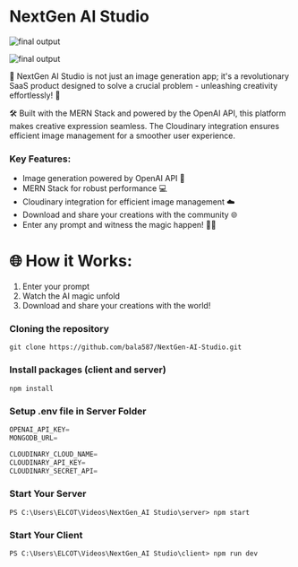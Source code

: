 # NextGen AI Studio    

![final output ](https://i.pinimg.com/originals/88/ea/7b/88ea7be0d41dc1a6cb0ab831bf9bd445.jpg)

![final output ](https://i.pinimg.com/originals/99/a4/fa/99a4faab6bf482889a01f8bc202c1396.jpg)

🎨 NextGen AI Studio is not just an image generation app; it's a revolutionary SaaS product designed to solve a crucial problem - unleashing creativity effortlessly! 🚀

🛠️ Built with the MERN Stack and powered by the OpenAI API, this platform makes creative expression seamless. The Cloudinary integration ensures efficient image management for a smoother user experience.

### Key Features:
- Image generation powered by OpenAI API 🤖
- MERN Stack for robust performance 💻
- Cloudinary integration for efficient image management ☁️
- Download and share your creations with the community 🌐
- Enter any prompt and witness the magic happen! 🎩✨

# 🌐 How it Works:

1. Enter your prompt
2. Watch the AI magic unfold
3. Download and share your creations with the world!

### Cloning the repository

```shell
git clone https://github.com/bala587/NextGen-AI-Studio.git
```

### Install packages (client and server)

```shell
npm install
```

### Setup .env file in Server Folder

```js
OPENAI_API_KEY=
MONGODB_URL=

CLOUDINARY_CLOUD_NAME=
CLOUDINARY_API_KEY=
CLOUDINARY_SECRET_API=
```
 ### Start Your Server

 ```shell
PS C:\Users\ELCOT\Videos\NextGen_AI Studio\server> npm start
```
### Start Your Client

``` shell
PS C:\Users\ELCOT\Videos\NextGen_AI Studio\client> npm run dev
```
  
